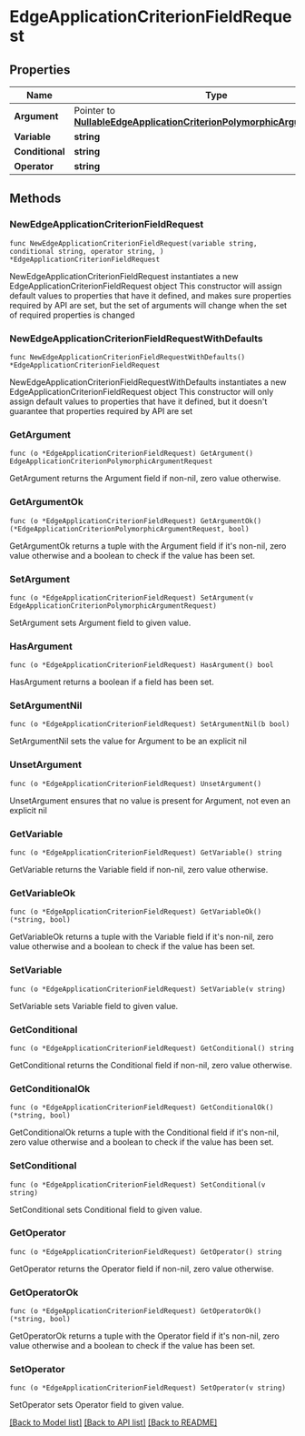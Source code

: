 # EdgeApplicationCriterionFieldRequest

## Properties

Name | Type | Description | Notes
------------ | ------------- | ------------- | -------------
**Argument** | Pointer to [**NullableEdgeApplicationCriterionPolymorphicArgumentRequest**](EdgeApplicationCriterionPolymorphicArgumentRequest.md) |  | [optional] 
**Variable** | **string** |  | 
**Conditional** | **string** |  | 
**Operator** | **string** |  | 

## Methods

### NewEdgeApplicationCriterionFieldRequest

`func NewEdgeApplicationCriterionFieldRequest(variable string, conditional string, operator string, ) *EdgeApplicationCriterionFieldRequest`

NewEdgeApplicationCriterionFieldRequest instantiates a new EdgeApplicationCriterionFieldRequest object
This constructor will assign default values to properties that have it defined,
and makes sure properties required by API are set, but the set of arguments
will change when the set of required properties is changed

### NewEdgeApplicationCriterionFieldRequestWithDefaults

`func NewEdgeApplicationCriterionFieldRequestWithDefaults() *EdgeApplicationCriterionFieldRequest`

NewEdgeApplicationCriterionFieldRequestWithDefaults instantiates a new EdgeApplicationCriterionFieldRequest object
This constructor will only assign default values to properties that have it defined,
but it doesn't guarantee that properties required by API are set

### GetArgument

`func (o *EdgeApplicationCriterionFieldRequest) GetArgument() EdgeApplicationCriterionPolymorphicArgumentRequest`

GetArgument returns the Argument field if non-nil, zero value otherwise.

### GetArgumentOk

`func (o *EdgeApplicationCriterionFieldRequest) GetArgumentOk() (*EdgeApplicationCriterionPolymorphicArgumentRequest, bool)`

GetArgumentOk returns a tuple with the Argument field if it's non-nil, zero value otherwise
and a boolean to check if the value has been set.

### SetArgument

`func (o *EdgeApplicationCriterionFieldRequest) SetArgument(v EdgeApplicationCriterionPolymorphicArgumentRequest)`

SetArgument sets Argument field to given value.

### HasArgument

`func (o *EdgeApplicationCriterionFieldRequest) HasArgument() bool`

HasArgument returns a boolean if a field has been set.

### SetArgumentNil

`func (o *EdgeApplicationCriterionFieldRequest) SetArgumentNil(b bool)`

 SetArgumentNil sets the value for Argument to be an explicit nil

### UnsetArgument
`func (o *EdgeApplicationCriterionFieldRequest) UnsetArgument()`

UnsetArgument ensures that no value is present for Argument, not even an explicit nil
### GetVariable

`func (o *EdgeApplicationCriterionFieldRequest) GetVariable() string`

GetVariable returns the Variable field if non-nil, zero value otherwise.

### GetVariableOk

`func (o *EdgeApplicationCriterionFieldRequest) GetVariableOk() (*string, bool)`

GetVariableOk returns a tuple with the Variable field if it's non-nil, zero value otherwise
and a boolean to check if the value has been set.

### SetVariable

`func (o *EdgeApplicationCriterionFieldRequest) SetVariable(v string)`

SetVariable sets Variable field to given value.


### GetConditional

`func (o *EdgeApplicationCriterionFieldRequest) GetConditional() string`

GetConditional returns the Conditional field if non-nil, zero value otherwise.

### GetConditionalOk

`func (o *EdgeApplicationCriterionFieldRequest) GetConditionalOk() (*string, bool)`

GetConditionalOk returns a tuple with the Conditional field if it's non-nil, zero value otherwise
and a boolean to check if the value has been set.

### SetConditional

`func (o *EdgeApplicationCriterionFieldRequest) SetConditional(v string)`

SetConditional sets Conditional field to given value.


### GetOperator

`func (o *EdgeApplicationCriterionFieldRequest) GetOperator() string`

GetOperator returns the Operator field if non-nil, zero value otherwise.

### GetOperatorOk

`func (o *EdgeApplicationCriterionFieldRequest) GetOperatorOk() (*string, bool)`

GetOperatorOk returns a tuple with the Operator field if it's non-nil, zero value otherwise
and a boolean to check if the value has been set.

### SetOperator

`func (o *EdgeApplicationCriterionFieldRequest) SetOperator(v string)`

SetOperator sets Operator field to given value.



[[Back to Model list]](../README.md#documentation-for-models) [[Back to API list]](../README.md#documentation-for-api-endpoints) [[Back to README]](../README.md)


